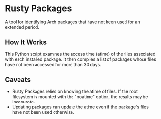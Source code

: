 
# Rusty Packages
A tool for identifying Arch packages that have not been used for an extended period.

## How It Works
This Python script examines the access time (atime) of the files associated with each installed package.
It then compiles a list of packages whose files have not been accessed for more than 30 days.

## Caveats
* Rusty Packages relies on knowing the atime of files. If the root filesystem is mounted with the "noatime" option, the results may be inaccurate.
* Updating packages can update the atime even if the package's files have not been used otherwise.
